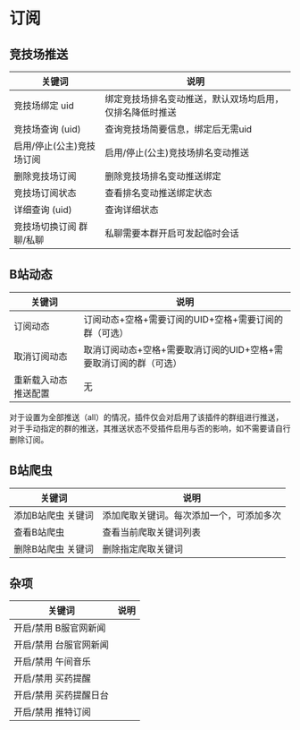 # 订阅

## 竞技场推送

| 关键词                    | 说明                                                     |
| ------------------------- | -------------------------------------------------------- |
| 竞技场绑定 uid            | 绑定竞技场排名变动推送，默认双场均启用，仅排名降低时推送 |
| 竞技场查询 (uid)          | 查询竞技场简要信息，绑定后无需uid                        |
| 启用/停止(公主)竞技场订阅 | 启用/停止(公主)竞技场排名变动推送                        |
| 删除竞技场订阅            | 删除竞技场排名变动推送绑定                               |
| 竞技场订阅状态            | 查看排名变动推送绑定状态                                 |
| 详细查询 (uid)            | 查询详细状态                                             |
| 竞技场切换订阅 群聊/私聊  | 私聊需要本群开启可发起临时会话                           |

## B站动态

| 关键词               | 说明                                                         |
| -------------------- | ------------------------------------------------------------ |
| 订阅动态             | 订阅动态+空格+需要订阅的UID+空格+需要订阅的群（可选）        |
| 取消订阅动态         | 取消订阅动态+空格+需要取消订阅的UID+空格+需要取消订阅的群（可选） |
| 重新载入动态推送配置 | 无                                                           |

对于设置为全部推送（all）的情况，插件仅会对启用了该插件的群组进行推送，对于手动指定的群的推送，其推送状态不受插件启用与否的影响，如不需要请自行删除订阅。

## B站爬虫

| 关键词             | 说明                                     |
| ------------------ | ---------------------------------------- |
| 添加B站爬虫 关键词 | 添加爬取关键词。每次添加一个，可添加多次 |
| 查看B站爬虫        | 查看当前爬取关键词列表                   |
| 删除B站爬虫 关键词 | 删除指定爬取关键词                       |

## 杂项

| 关键词                 | 说明 |
| ---------------------- | ---- |
| 开启/禁用 B服官网新闻  |      |
| 开启/禁用 台服官网新闻 |      |
| 开启/禁用 午间音乐     |      |
| 开启/禁用 买药提醒     |      |
| 开启/禁用 买药提醒日台 |      |
| 开启/禁用 推特订阅     |      |

